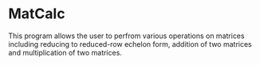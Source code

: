 # MatCalc
This program allows the user to perfrom various operations on matrices including reducing to reduced-row echelon form,
addition of two matrices and multiplication of two matrices.
 
